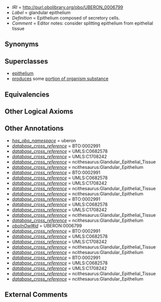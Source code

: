  * *IRI* = http://purl.obolibrary.org/obo/UBERON_0006799
 * *Label* = glandular epithelium
 * *Definition* = Epithelium composed of secretory cells.
 * *Comment* = Editor notes: consider splitting epithelium from epithelial tissue

## Synonyms


## Superclasses

 * [epithelium](../../UBERON/83/UBERON_0000483.md)
 * [produces](../../RO/00/RO_0003000.md) some [portion of organism substance](../../UBERON/63/UBERON_0000463.md)

## Equivalencies


## Other Logical Axioms


## Other Annotations

 * *[has_obo_namespace](../../ce/oboInOwl#hasOBONamespace.md)* = uberon
 * *[database_cross_reference](../../ef/oboInOwl#hasDbXref.md)* = BTO:0002991
 * *[database_cross_reference](../../ef/oboInOwl#hasDbXref.md)* = UMLS:C0682578
 * *[database_cross_reference](../../ef/oboInOwl#hasDbXref.md)* = UMLS:C1708242
 * *[database_cross_reference](../../ef/oboInOwl#hasDbXref.md)* = ncithesaurus:Glandular_Epithelial_Tissue
 * *[database_cross_reference](../../ef/oboInOwl#hasDbXref.md)* = ncithesaurus:Glandular_Epithelium
 * *[database_cross_reference](../../ef/oboInOwl#hasDbXref.md)* = BTO:0002991
 * *[database_cross_reference](../../ef/oboInOwl#hasDbXref.md)* = UMLS:C0682578
 * *[database_cross_reference](../../ef/oboInOwl#hasDbXref.md)* = UMLS:C1708242
 * *[database_cross_reference](../../ef/oboInOwl#hasDbXref.md)* = ncithesaurus:Glandular_Epithelial_Tissue
 * *[database_cross_reference](../../ef/oboInOwl#hasDbXref.md)* = ncithesaurus:Glandular_Epithelium
 * *[database_cross_reference](../../ef/oboInOwl#hasDbXref.md)* = BTO:0002991
 * *[database_cross_reference](../../ef/oboInOwl#hasDbXref.md)* = UMLS:C0682578
 * *[database_cross_reference](../../ef/oboInOwl#hasDbXref.md)* = UMLS:C1708242
 * *[database_cross_reference](../../ef/oboInOwl#hasDbXref.md)* = ncithesaurus:Glandular_Epithelial_Tissue
 * *[database_cross_reference](../../ef/oboInOwl#hasDbXref.md)* = ncithesaurus:Glandular_Epithelium
 * *[oboInOwl#id](../../id/oboInOwl#id.md)* = UBERON:0006799
 * *[database_cross_reference](../../ef/oboInOwl#hasDbXref.md)* = BTO:0002991
 * *[database_cross_reference](../../ef/oboInOwl#hasDbXref.md)* = UMLS:C0682578
 * *[database_cross_reference](../../ef/oboInOwl#hasDbXref.md)* = UMLS:C1708242
 * *[database_cross_reference](../../ef/oboInOwl#hasDbXref.md)* = ncithesaurus:Glandular_Epithelial_Tissue
 * *[database_cross_reference](../../ef/oboInOwl#hasDbXref.md)* = ncithesaurus:Glandular_Epithelium
 * *[database_cross_reference](../../ef/oboInOwl#hasDbXref.md)* = BTO:0002991
 * *[database_cross_reference](../../ef/oboInOwl#hasDbXref.md)* = UMLS:C0682578
 * *[database_cross_reference](../../ef/oboInOwl#hasDbXref.md)* = UMLS:C1708242
 * *[database_cross_reference](../../ef/oboInOwl#hasDbXref.md)* = ncithesaurus:Glandular_Epithelial_Tissue
 * *[database_cross_reference](../../ef/oboInOwl#hasDbXref.md)* = ncithesaurus:Glandular_Epithelium

## External Comments

